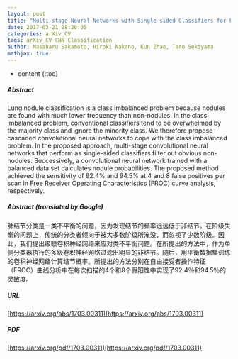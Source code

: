 ```yaml
---
layout: post
title: "Multi-stage Neural Networks with Single-sided Classifiers for False Positive Reduction and its Evaluation using Lung X-ray CT Images"
date: 2017-03-21 08:20:05
categories: arXiv_CV
tags: arXiv_CV CNN Classification
author: Masaharu Sakamoto, Hiroki Nakano, Kun Zhao, Taro Sekiyama
mathjax: true
---
```


* content
{:toc}

##### Abstract
Lung nodule classification is a class imbalanced problem because nodules are found with much lower frequency than non-nodules. In the class imbalanced problem, conventional classifiers tend to be overwhelmed by the majority class and ignore the minority class. We therefore propose cascaded convolutional neural networks to cope with the class imbalanced problem. In the proposed approach, multi-stage convolutional neural networks that perform as single-sided classifiers filter out obvious non-nodules. Successively, a convolutional neural network trained with a balanced data set calculates nodule probabilities. The proposed method achieved the sensitivity of 92.4\% and 94.5% at 4 and 8 false positives per scan in Free Receiver Operating Characteristics (FROC) curve analysis, respectively.

##### Abstract (translated by Google)
肺结节分类是一类不平衡的问题，因为发现结节的频率远远低于非结节。在阶级失衡的问题上，传统的分类者倾向于被大多数阶级所淹没，而忽视了少数阶级。因此，我们提出级联卷积神经网络来应对类不平衡问题。在所提出的方法中，作为单侧分类器执行的多级卷积神经网络过滤出明显的非结节。随后，用平衡数据集训练的卷积神经网络计算结节概率。所提出的方法分别在自由接受者操作特征（FROC）曲线分析中在每次扫描的4个和8个假阳性中实现了92.4％和94.5％的灵敏度。

##### URL
[https://arxiv.org/abs/1703.00311](https://arxiv.org/abs/1703.00311)

##### PDF
[https://arxiv.org/pdf/1703.00311](https://arxiv.org/pdf/1703.00311)

